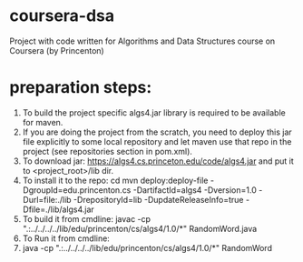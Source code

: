 # coursera-dsa
Project with code written for Algorithms and Data Structures course on Coursera (by Princenton)

# preparation steps:
1. To build the project specific algs4.jar library is required to be available for maven.
2. If you are doing the project from the scratch, you need to deploy this jar file explicitly to some local repository and let maven use that repo in the project (see repositories section in pom.xml).
3. To download jar: https://algs4.cs.princeton.edu/code/algs4.jar and put it to <project_root>/lib dir.
4. To install it to the repo:
    cd <project root>
    mvn deploy:deploy-file -DgroupId=edu.princenton.cs -DartifactId=algs4 -Dversion=1.0 -Durl=file:./lib -DrepositoryId=lib -DupdateReleaseInfo=true -Dfile=./lib/algs4.jar
5. To build it from cmdline:
   javac -cp ".:../../../../lib/edu/princenton/cs/algs4/1.0/*"  RandomWord.java
6. To Run it from cmdline:
7. java -cp ".:../../../../lib/edu/princenton/cs/algs4/1.0/*"  RandomWord